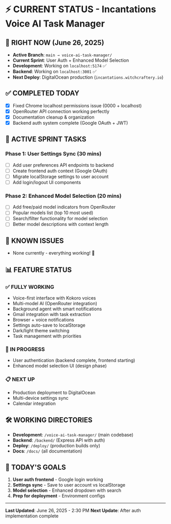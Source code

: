# ⚡ CURRENT STATUS - Incantations Voice AI Task Manager

## 🎯 RIGHT NOW (June 26, 2025)
- **Active Branch**: `main → voice-ai-task-manager/`
- **Current Sprint**: User Auth + Enhanced Model Selection  
- **Development**: Working on `localhost:5174` ✅
- **Backend**: Working on `localhost:3001` ✅
- **Next Deploy**: DigitalOcean production (`incantations.witchcraftery.io`)

## ✅ COMPLETED TODAY
- [x] Fixed Chrome localhost permissions issue (0000 + localhost)
- [x] OpenRouter API connection working perfectly
- [x] Documentation cleanup & organization
- [x] Backend auth system complete (Google OAuth + JWT)

## 🎯 ACTIVE SPRINT TASKS

### Phase 1: User Settings Sync (30 mins)
- [ ] Add user preferences API endpoints to backend
- [ ] Create frontend auth context (Google OAuth)
- [ ] Migrate localStorage settings to user account
- [ ] Add login/logout UI components

### Phase 2: Enhanced Model Selection (20 mins)  
- [ ] Add free/paid model indicators from OpenRouter
- [ ] Popular models list (top 10 most used)
- [ ] Search/filter functionality for model selection
- [ ] Better model descriptions with context length

## 🚨 KNOWN ISSUES
- None currently - everything working! 🎉

## 📊 FEATURE STATUS

### ✅ FULLY WORKING
- Voice-first interface with Kokoro voices
- Multi-model AI (OpenRouter integration)
- Background agent with smart notifications
- Gmail integration with task extraction
- Browser + voice notifications
- Settings auto-save to localStorage
- Dark/light theme switching
- Task management with priorities

### 🔄 IN PROGRESS
- User authentication (backend complete, frontend starting)
- Enhanced model selection UI (design phase)

### 📋 NEXT UP
- Production deployment to DigitalOcean
- Multi-device settings sync
- Calendar integration

## 🛠️ WORKING DIRECTORIES

- **Development**: `/voice-ai-task-manager/` (main codebase)
- **Backend**: `/backend/` (Express API with auth)
- **Deploy**: `/deploy/` (production builds only)
- **Docs**: `/docs/` (all documentation)

## 🚀 TODAY'S GOALS
1. **User auth frontend** - Google login working
2. **Settings sync** - Save to user account vs localStorage  
3. **Model selection** - Enhanced dropdown with search
4. **Prep for deployment** - Environment configs

---
**Last Updated**: June 26, 2025 - 2:30 PM
**Next Update**: After auth implementation complete
